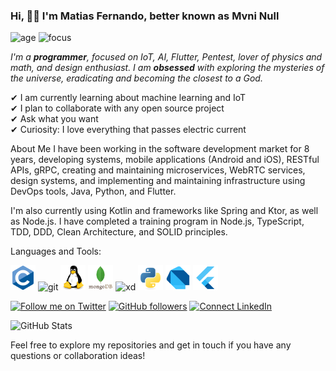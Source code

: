 ### Hi, 🏂🏾 I'm Matias Fernando, better known as Mvni Null

![age](https://img.shields.io/badge/age-21-blue)
![focus](https://img.shields.io/badge/focus-IA-brightgreen)

<p>
  <em>
    I'm a <b>programmer</b>, focused on IoT, AI, Flutter, Pentest, lover of physics and math, and design enthusiast. I am <b>obsessed</b> with exploring the mysteries of the universe, eradicating and becoming the closest to a God.
  </em>
</p>

✔ I am currently learning about machine learning and IoT <br>
✔ I plan to collaborate with any open source project <br>
✔ Ask what you want <br>
✔ Curiosity: I love everything that passes electric current

About Me
I have been working in the software development market for 8 years, developing systems, mobile applications (Android and iOS), RESTful APIs, gRPC, creating and maintaining microservices, WebRTC services, design systems, and implementing and maintaining infrastructure using DevOps tools, Java, Python, and Flutter.

I'm also currently using Kotlin and frameworks like Spring and Ktor, as well as Node.js. I have completed a training program in Node.js, TypeScript, TDD, DDD, Clean Architecture, and SOLID principles.




Languages and Tools:
<p align="left">
  <img src="https://raw.githubusercontent.com/devicons/devicon/master/icons/c/c-original.svg" alt="c" width="40" height="40"/> 
  <img src="https://git-scm.com/images/logos/downloads/Git-Icon-1788C.png" alt="git" width="40" height="40"/>
  <img src="https://raw.githubusercontent.com/devicons/devicon/master/icons/linux/linux-original.svg" alt="linux" width="40" height="40"/>
  <img src="https://raw.githubusercontent.com/devicons/devicon/master/icons/mongodb/mongodb-original-wordmark.svg" alt="mongodb" width="40" height="40"/>
  <img src="https://cdn.worldvectorlogo.com/logos/adobe-xd.svg" alt="xd" width="40" height="40"/>
  <img src="https://raw.githubusercontent.com/devicons/devicon/master/icons/python/python-original.svg" alt="python" width="40" height="40"/>
  <img src="https://raw.githubusercontent.com/github/explore/80688e429a7d4ef2fca1e82350fe8e3517d3494d/topics/dart/dart.png" alt="dart" width="40" height="40"/>
  <img src="https://raw.githubusercontent.com/github/explore/80688e429a7d4ef2fca1e82350fe8e3517d3494d/topics/flutter/flutter.png" alt="flutter" width="40" height="40"/>
</p>
 
[![Follow me on Twitter](https://img.shields.io/twitter/follow/mvni_null?style=social)](https://twitter.com/mvni_null)
[![GitHub followers](https://img.shields.io/github/followers/matiasdev30?style=social)](https://github.com/matiasdev30)
[![Connect LinkedIn](https://img.shields.io/badge/LinkedIn-informational?style=social&logo=linkedin)](https://www.linkedin.com/in/iam-matiasdev30/) 

![GitHub Stats](https://github-readme-stats.vercel.app/api?username=matiasdev30&hide_border=true&show_icons=true&include_all_commits=true&count_private=true&line_height=24&text_color=ffffff&icon_color=ffffff&bg_color=0D1117,0D1117,405de6&title_color=ffffff) 

Feel free to explore my repositories and get in touch if you have any questions or collaboration ideas!
